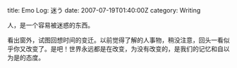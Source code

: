 title: Emo Log: 迷う
date: 2007-07-19T01:40:00Z
category: Writing

人，是一个容易被迷惑的东西。

看出窗外，试图回想时间的变迁。以前觉得了解的人事物，稍没注意，回头一看似乎你又改变了。是吧！世界永远都是在改变，为没有改变的，是我们的记忆和自以为是的态度。
